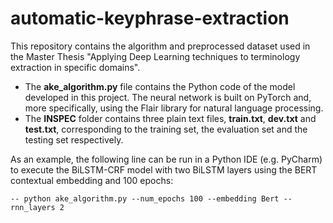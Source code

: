 # automatic-keyphrase-extraction

This repository contains the algorithm and preprocessed dataset used in the Master Thesis "Applying Deep Learning techniques to terminology extraction in specific domains".

* The **ake_algorithm.py** file contains the Python code of the model developed in this project. The neural network is built on PyTorch and, more specifically, using the Flair library for natural language processing.
* The **INSPEC** folder contains three plain text files, **train.txt**, **dev.txt** and **test.txt**, corresponding to the training set, the evaluation set and the testing set respectively. 

As an example, the following line can be run in a Python IDE (e.g. PyCharm) to execute the BiLSTM-CRF model with two BiLSTM layers using the BERT contextual embedding and 100 epochs:

`-- python ake_algorithm.py --num_epochs 100 --embedding Bert --rnn_layers 2`
